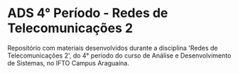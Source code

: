 # ADS 4° Período - Redes de Telecomunicações 2

Repositório com materiais desenvolvidos durante a disciplina 'Redes de Telecomunicações 2', do 4° período do curso de Análise e Desenvolvimento de Sistemas, no IFTO Campus Araguaína.

